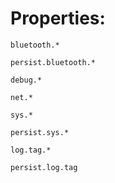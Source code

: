 # Properties:
`bluetooth.*`

`persist.bluetooth.*`

`debug.*`

`net.*`

`sys.*`

`persist.sys.*`

`log.tag.*`

`persist.log.tag`
